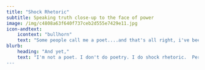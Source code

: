 ```yaml
---
title: "Shock Rhetoric"
subtitle: Speaking truth close-up to the face of power
image: /img/c4808a63f640f737ceb2d555e7429e11.jpg
icon-andtext:
    icontext: "bullhorn"
    text: "Some people call me a poet....and that's all right, i've been called much worse. "
blurb:
    heading: "And yet,"
    text: "I'm not a poet. I don't do poetry. I do shock rhetoric.  Perhaps history's greatest practioner of shock rhetoric is Rabbi Yeshua ben Yusef. 'He who is without sin - cast the first stone....render on to Caesar the things of Caesar, and on to God the things that are God's...evil things that are done in secret will be shouted from the rooftops...' This is shock rhetoric. It is brutally honest, and yet artful no holds barred public oratory/communications. It is speaking truth close-up to the face of power. It is denouncing the master-of-this-world, in shocking, no nonsense terms - it is shock rhetoric.<BR><iframe src=\"https://player.vimeo.com/video/278394535\" width=\"640\" height=\"1138\" frameborder=\"0\" webkitallowfullscreen mozallowfullscreen allowfullscreen></iframe> <p><a href=\"https://vimeo.com/278394535\">Shock Rhetoric - Sam Libby - July 4 2018</a> from <a href=\"https://vimeo.com/user1143011\">SustainableCommunityDevelopment</a> on <a href=\"https://vimeo.com\">Vimeo</a>.</p>
---
```

